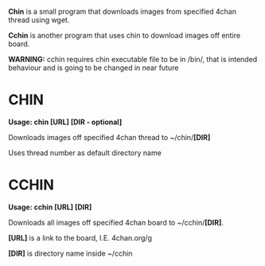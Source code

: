 **Chin** is a small program that downloads images from specified 4chan thread using wget.

**Cchin** is another program that uses chin to download images off entire board.

**WARNING:** cchin requires chin executable file to be in /bin/, that is intended behaviour and is going to be changed in near future 

CHIN
====
**Usage: chin [URL] [DIR - optional]**

Downloads images off specified 4chan thread to ~/chin/**[DIR]**

Uses thread number as default directory name

CCHIN
=====
**Usage: cchin [URL] [DIR]**

Downloads all images off specified 4chan board to ~/cchin/**[DIR]**.

**[URL]** is a link to the board, I.E.  4chan.org/g

**[DIR]** is directory name inside ~/cchin

